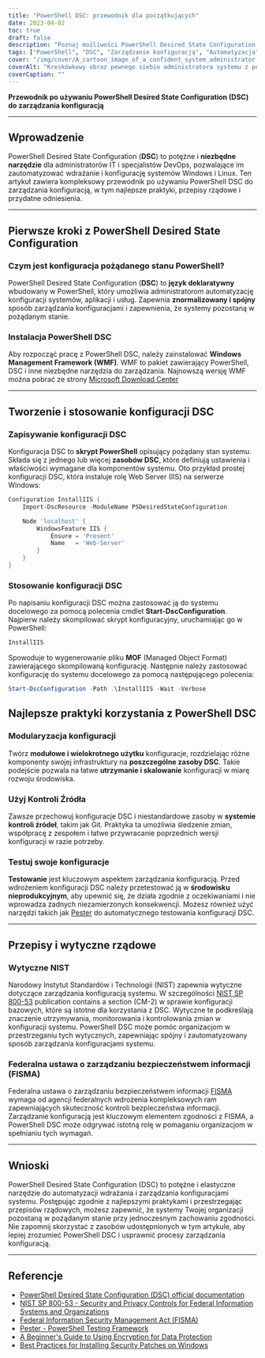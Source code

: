 ```yaml
---
title: "PowerShell DSC: przewodnik dla początkujących"
date: 2023-04-02
toc: true
draft: false
description: "Poznaj możliwości PowerShell Desired State Configuration (DSC), aby zautomatyzować i zarządzać konfiguracjami systemu w celu zapewnienia bezpiecznego i zgodnego środowiska."
tags: ["PowerShell", "DSC", "Zarządzanie konfiguracją", "Automatyzacja", "Windows", "Administracja systemem", "Najlepsze praktyki", "Zgodność", "Bezpieczeństwo", "Infrastruktura", "DevOps", "Konfiguracja serwera", "Testowanie", "Git", "Kontrola źródła", "Przepisy rządowe", "NIST", "CIS", "Dryft konfiguracji", "Zasoby niestandardowe"]
cover: "/img/cover/A_cartoon_image_of_a_confident_system_administrator.png"
coverAlt: "Kreskówkowy obraz pewnego siebie administratora systemu z peleryną superbohatera, stojącego obok dobrze zorganizowanej szafy serwerowej, trzymającego skrypt PowerShell DSC w jednej ręce i tarczę z logo Windows w drugiej, chroniącego serwery przed dryfem konfiguracji i zagrożeniami bezpieczeństwa."
coverCaption: ""
---
```


**Przewodnik po używaniu PowerShell Desired State Configuration (DSC) do zarządzania konfiguracją**

______

## Wprowadzenie

PowerShell Desired State Configuration (**DSC**) to potężne i **niezbędne narzędzie** dla administratorów IT i specjalistów DevOps, pozwalające im zautomatyzować wdrażanie i konfigurację systemów Windows i Linux. Ten artykuł zawiera kompleksowy przewodnik po używaniu PowerShell DSC do zarządzania konfiguracją, w tym najlepsze praktyki, przepisy rządowe i przydatne odniesienia.

______

## Pierwsze kroki z PowerShell Desired State Configuration

### Czym jest konfiguracja pożądanego stanu PowerShell?

PowerShell Desired State Configuration (**DSC**) to **język deklaratywny** wbudowany w PowerShell, który umożliwia administratorom automatyzację konfiguracji systemów, aplikacji i usług. Zapewnia **znormalizowany i spójny** sposób zarządzania konfiguracjami i zapewnienia, że systemy pozostaną w pożądanym stanie.

### Instalacja PowerShell DSC

Aby rozpocząć pracę z PowerShell DSC, należy zainstalować **Windows Management Framework (WMF)**. WMF to pakiet zawierający PowerShell, DSC i inne niezbędne narzędzia do zarządzania. Najnowszą wersję WMF można pobrać ze strony [Microsoft Download Center](https://www.microsoft.com/en-us/download/details.aspx?id=54616)

______

## Tworzenie i stosowanie konfiguracji DSC

### Zapisywanie konfiguracji DSC

Konfiguracja DSC to **skrypt PowerShell** opisujący pożądany stan systemu. Składa się z jednego lub więcej **zasobów DSC**, które definiują ustawienia i właściwości wymagane dla komponentów systemu. Oto przykład prostej konfiguracji DSC, która instaluje rolę Web Server (IIS) na serwerze Windows:

```powershell
Configuration InstallIIS {
    Import-DscResource -ModuleName PSDesiredStateConfiguration

    Node 'localhost' {
        WindowsFeature IIS {
            Ensure = 'Present'
            Name   = 'Web-Server'
        }
    }
}
```
### Stosowanie konfiguracji DSC
Po napisaniu konfiguracji DSC można zastosować ją do systemu docelowego za pomocą polecenia cmdlet **Start-DscConfiguration**. Najpierw należy skompilować skrypt konfiguracyjny, uruchamiając go w PowerShell:

```powershell
InstallIIS
```

Spowoduje to wygenerowanie pliku **MOF** (Managed Object Format) zawierającego skompilowaną konfigurację. Następnie należy zastosować konfigurację do systemu docelowego za pomocą następującego polecenia:

```powershell
Start-DscConfiguration -Path .\InstallIIS -Wait -Verbose
```

## Najlepsze praktyki korzystania z PowerShell DSC

### Modularyzacja konfiguracji

Twórz **modułowe i wielokrotnego użytku** konfiguracje, rozdzielając różne komponenty swojej infrastruktury na **poszczególne zasoby DSC**. Takie podejście pozwala na łatwe **utrzymanie i skalowanie** konfiguracji w miarę rozwoju środowiska.

### Użyj Kontroli Źródła

Zawsze przechowuj konfiguracje DSC i niestandardowe zasoby w **systemie kontroli źródeł**, takim jak Git. Praktyka ta umożliwia śledzenie zmian, współpracę z zespołem i łatwe przywracanie poprzednich wersji konfiguracji w razie potrzeby.

### Testuj swoje konfiguracje

**Testowanie** jest kluczowym aspektem zarządzania konfiguracją. Przed wdrożeniem konfiguracji DSC należy przetestować ją w **środowisku nieprodukcyjnym**, aby upewnić się, że działa zgodnie z oczekiwaniami i nie wprowadza żadnych niezamierzonych konsekwencji. Możesz również użyć narzędzi takich jak [Pester](https://github.com/pester/Pester) do automatycznego testowania konfiguracji DSC.

______

## Przepisy i wytyczne rządowe

### Wytyczne NIST

Narodowy Instytut Standardów i Technologii (NIST) zapewnia wytyczne dotyczące zarządzania konfiguracją systemu. W szczególności [NIST SP 800-53](https://nvlpubs.nist.gov/nistpubs/SpecialPublications/NIST.SP.800-53r5.pdf) publication contains a section (CM-2) w sprawie konfiguracji bazowych, które są istotne dla korzystania z DSC. Wytyczne te podkreślają znaczenie utrzymywania, monitorowania i kontrolowania zmian w konfiguracji systemu. PowerShell DSC może pomóc organizacjom w przestrzeganiu tych wytycznych, zapewniając spójny i zautomatyzowany sposób zarządzania konfiguracjami systemu.

### Federalna ustawa o zarządzaniu bezpieczeństwem informacji (FISMA)

Federalna ustawa o zarządzaniu bezpieczeństwem informacji [FISMA](https://www.dhs.gov/cisa/federal-information-security-modernization-act) wymaga od agencji federalnych wdrożenia kompleksowych ram zapewniających skuteczność kontroli bezpieczeństwa informacji. Zarządzanie konfiguracją jest kluczowym elementem zgodności z FISMA, a PowerShell DSC może odgrywać istotną rolę w pomaganiu organizacjom w spełnianiu tych wymagań.
______

## Wnioski

PowerShell Desired State Configuration (DSC) to potężne i elastyczne narzędzie do automatyzacji wdrażania i zarządzania konfiguracjami systemu. Postępując zgodnie z najlepszymi praktykami i przestrzegając przepisów rządowych, możesz zapewnić, że systemy Twojej organizacji pozostaną w pożądanym stanie przy jednoczesnym zachowaniu zgodności. Nie zapomnij skorzystać z zasobów udostępnionych w tym artykule, aby lepiej zrozumieć PowerShell DSC i usprawnić procesy zarządzania konfiguracją.
______

## Referencje

- [PowerShell Desired State Configuration (DSC) official documentation](https://learn.microsoft.com/en-us/powershell/dsc/getting-started/wingettingstarted?view=dsc-1.1)
- [NIST SP 800-53 - Security and Privacy Controls for Federal Information Systems and Organizations](https://nvlpubs.nist.gov/nistpubs/SpecialPublications/NIST.SP.800-53r5.pdf)
- [Federal Information Security Management Act (FISMA)](https://www.dhs.gov/cisa/federal-information-security-modernization-act)
- [Pester - PowerShell Testing Framework](https://github.com/pester/Pester)
- [A Beginner's Guide to Using Encryption for Data Protection](https://simeononsecurity.com/articles/a-beginners-guide-to-using-encryption-for-data-protection/)
- [Best Practices for Installing Security Patches on Windows](https://simeononsecurity.com/articles/best-practices-for-installing-security-patches-on-windows/)




